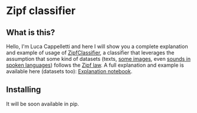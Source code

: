# Zipf classifier

## What is this?
Hello, I'm Luca Cappelletti and here I will show you a complete explanation and example of usage of [ZipfClassifier](https://github.com/LucaCappelletti94/zipf_classifier), a classifier that leverages the assumption that some kind of datasets (texts, [some images](http://www.dcs.warwick.ac.uk/bmvc2007/proceedings/CD-ROM/papers/paper-288.pdf), even [sounds in spoken languages](http://journals.plos.org/plosone/article?id=10.1371/journal.pone.0033993)) follows the [Zipf law](https://en.wikipedia.org/wiki/Zipf%27s_law). A full explanation and example is available here (datasets too): [Explanation notebook](https://github.com/LucaCappelletti94/zipf_classifier/blob/master/readme%20notebook%20full%20example%20and%20explanation.ipynb).

## Installing
It will be soon available in pip.
